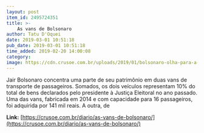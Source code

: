 ```yaml
---
layout: post
item_id: 2495724351
title: >-
    As vans de Bolsonaro
author: Tatu D'Oquei
date: 2019-03-01 10:51:18
pub_date: 2019-03-01 10:51:18
time_added: 2019-02-20 14:00:08
category: 
image: https://cdn.crusoe.com.br/uploads/2019/01/bolsonaro-olha-para-a-direita-na-posse-do-novo-chefe-da-marinha-e1547208266392.jpg
---
```


Jair Bolsonaro concentra uma parte de seu patrimônio em duas vans de transporte de passageiros. Somados, os dois veículos representam 10% do total de bens declarados pelo presidente à Justiça Eleitoral no ano passado. Uma das vans, fabricada em 2014 e com capacidade para 16 passageiros, foi adquirida por 141 mil reais. A outra, de

**Link:** [https://crusoe.com.br/diario/as-vans-de-bolsonaro/](https://crusoe.com.br/diario/as-vans-de-bolsonaro/)

